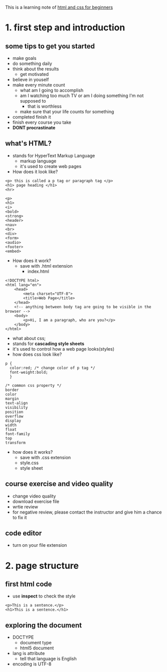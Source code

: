 This is a learning note of [html and css for beginners][0]

[0]: https://www.udemy.com/html-and-css-for-beginners-crash-course-learn-fast-easy/

# 1. first step and introduction
## some tips to get you started
 - make goals
 - do something daily
 - think about the results
   - get motivated
 - believe in youself
 - make every minute count
   - what am I going to accomplish
   - am I watching too much TV or am I doing something I'm not supposed to
     - that is worthless
   - make sure that your life counts for something
 - completed finish it
 - finish every course you take
 - **DONT procrastinate**

## what's HTML?
 - stands for HyperText Markup Language
   - markup language
   - it's used to create web pages
 - How does it look like?
```
<p> this is called a p tag or paragraph tag </p>
<h1> page heading </h1>
<hr>
```
```
<p>
<h1>
<i>
<bold>
<strong>
<header>
<nav>
<br>
<div>
<form>
<audio>
<footer>
<embed>
```
 - How does it work?
   - save with .html extension
     - index.html
```
<!DOCTYPE html>
<html lang="en">
    <head>
        <meta charset="UTF-8">
        <title>Web Page</title>
    </head>
    <!-- anything between body tag are going to be visible in the browser -->
    <body>
        <p>Hi, I am a paragraph, who are you?</p>
    </body>
</html>
```
 - what about css;
  - stands for **cascading style sheets**
  - it's used to control how a web page looks(styles)
 - how does css look like?
```
p {
  color:red; /* change color of p tag */
  font-weight:bold;
  }
```
```
/* common css property */
border
color
margin
text-align
visibility
position
overflow
display
width
float
font-family
top
transform
```
 - how does it works?
   - save with .css extension
   - style.css
   - style sheet

## course exercise and video quality
 - change video quality
 - download exercise file
 - wrtie review
 - for negative review, please contact the instructor and give him a chance to fix it

## code editor
 - turn on your file extension

# 2. page structure
## first html code
 - use **inspect** to check the style
```
<p>This is a sentence.</p>
<h1>This is a sentence.</h1>
```

## exploring the document
 - DOCTYPE
   - document type
   - html5 document
 - lang is attribute
   - tell that language is English
 - encoding is UTF-8
